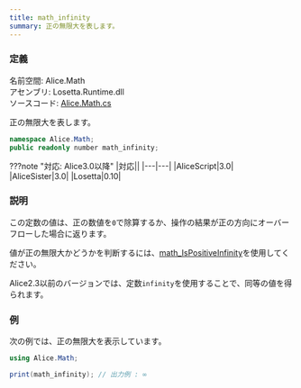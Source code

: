 ```yaml
---
title: math_infinity
summary: 正の無限大を表します。
---
```


### 定義
名前空間: Alice.Math<br/>
アセンブリ: Losetta.Runtime.dll<br/>
ソースコード: [Alice.Math.cs](https://github.com/WSOFT-Project/Losetta/blob/master/Losetta.Runtime/Alice.Math.cs)

正の無限大を表します。

```cs title="AliceScript"
namespace Alice.Math;
public readonly number math_infinity;
```

???note "対応: Alice3.0以降"
    |対応||
    |---|---|
    |AliceScript|3.0|
    |AliceSister|3.0|
    |Losetta|0.10|

### 説明
この定数の値は、正の数値を`0`で除算するか、操作の結果が正の方向にオーバーフローした場合に返ります。

値が正の無限大かどうかを判断するには、[math_IsPositiveInfinity](./math_ispositiveinfinity.md)を使用してください。

Alice2.3以前のバージョンでは、定数`infinity`を使用することで、同等の値を得られます。

### 例
次の例では、正の無限大を表示しています。

```cs title="AliceScript"
using Alice.Math;

print(math_infinity); // 出力例 : ∞
```